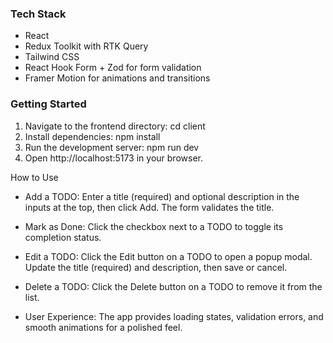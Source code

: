 ### Tech Stack

- React
- Redux Toolkit with RTK Query
- Tailwind CSS
- React Hook Form + Zod for form validation
- Framer Motion for animations and transitions

### Getting Started

1. Navigate to the frontend directory:
   cd client
2. Install dependencies:
   npm install
3. Run the development server:
   npm run dev
4. Open http://localhost:5173 in your browser.

How to Use

- Add a TODO:
  Enter a title (required) and optional description in the inputs at the top, then click Add. The form validates the title.

- Mark as Done:
  Click the checkbox next to a TODO to toggle its completion status.

- Edit a TODO:
  Click the Edit button on a TODO to open a popup modal. Update the title (required) and description, then save or cancel.

- Delete a TODO:
  Click the Delete button on a TODO to remove it from the list.

- User Experience:
  The app provides loading states, validation errors, and smooth animations for a polished feel.
